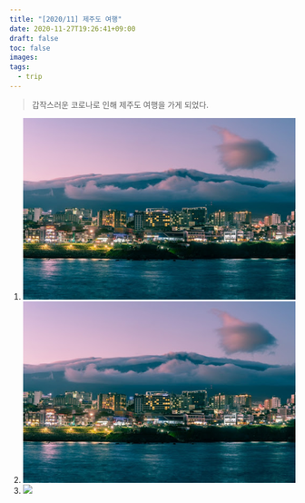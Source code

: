 ```yaml
---
title: "[2020/11] 제주도 여행"
date: 2020-11-27T19:26:41+09:00
draft: false
toc: false
images: 
tags:
  - trip
---
```



> 갑작스러운 코로나로 인해 제주도 여행을 가게 되었다.


1. ![](/static/jeju.jpg)
2. ![](/sources/assets/images/jeju.jpg)
3. ![](/public/jeju.jpg)




